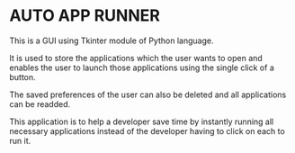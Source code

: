 # AUTO APP RUNNER
This is a GUI using Tkinter module of Python language. 

It is used to store the applications which the user wants to open and enables the user to launch those applications using the single click of a button.

The saved preferences of the user can also be deleted and all applications can be readded.

This application is to help a developer save time by instantly running all necessary applications instead of the developer having to click on each to run it.
